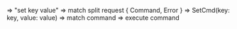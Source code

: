=> "set key value"
=> match split request { Command, Error }
=> SetCmd(key: key, value: value)
=> match command
=> execute command
